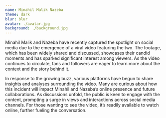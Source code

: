 ```yaml
---
name: Minahil Malik Nazeba
theme: dark
blur: blur
avatar: ./avatar.jpg
background: ./background.jpg
---
```

Minahil Malik and Nazeba have recently captured the spotlight on social media due to the emergence of a viral video featuring the two. The footage, which has been widely shared and discussed, showcases their candid moments and has sparked significant interest among viewers. As the video continues to circulate, fans and followers are eager to learn more about the context and the story behind it.

In response to the growing buzz, various platforms have begun to share insights and analyses surrounding the video. Many are curious about how this incident will impact Minahil and Nazeba’s online presence and future collaborations. As discussions unfold, the public is keen to engage with the content, prompting a surge in views and interactions across social media channels. For those wanting to see the video, it’s readily available to watch online, further fueling the conversation.
